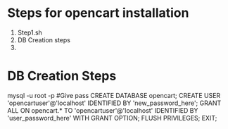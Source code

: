 # Steps for opencart installation 
1. Step1.sh
2. DB Creation steps
3. 
# DB Creation Steps
mysql -u root -p
#Give pass 
CREATE DATABASE opencart;
CREATE USER 'opencartuser'@'localhost' IDENTIFIED BY 'new_password_here';
GRANT ALL ON opencart.* TO 'opencartuser'@'localhost' IDENTIFIED BY 'user_password_here' WITH GRANT OPTION;
FLUSH PRIVILEGES;
EXIT;
